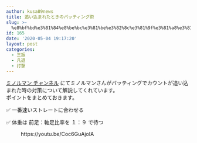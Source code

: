 ```yaml
---
author: kusa89news
title: 追い込まれたときのバッティング術
slug: >-
  %e8%bf%bd%e3%81%84%e8%be%bc%e3%81%be%e3%82%8c%e3%81%9f%e3%81%a8%e3%81%8d%e3%81%ae%e3%83%90%e3%83%83%e3%83%86%e3%82%a3%e3%83%b3%e3%82%b0%e8%a1%93
id: 165
date: '2020-05-04 19:17:20'
layout: post
categories:
  - 三振
  - 凡退
  - 打撃
---
```


[ミノルマン チャンネル](https://www.youtube.com/channel/UCZ7wA1SgkVC4-_fi8Aj9gRQ) にてミノルマンさんがバッティングでカウントが追い込まれた時の対策について解説してくれています。  
ポイントをまとめておきます。

✅ 一番速いストレートに合わせる

✅ 体重は 前足：軸足比率を １：９ で待つ

<figure class="wp-block-embed-youtube wp-block-embed is-type-video is-provider-youtube wp-embed-aspect-16-9 wp-has-aspect-ratio">

<div class="wp-block-embed__wrapper">https://youtu.be/Coc6GuAjoIA</div>

</figure>